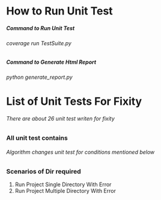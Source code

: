 # How to Run Unit Test
#####  Command to Run Unit Test
###### coverage run TestSuite.py

#####  Command to Generate Html Report
###### python generate_report.py

# List of Unit Tests For Fixity
###### There are about 26 unit test writen for fixity

### All unit test contains 
###### Algorithm changes unit test for conditions mentioned below

### Scenarios of Dir required
 1. Run Project Single Directory With Error
 2. Run Project Multiple Directory With Error